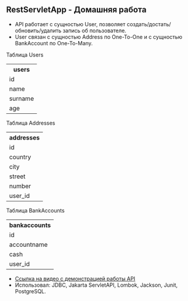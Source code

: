 ## RestServletApp - Домашняя работа

- API работает с сущностью User, позволяет создать/достать/обновить/удалить запись об пользователе.
- User связан с сущностью Address по One-To-One и с сущностью BankAccount по One-To-Many.

Таблица Users
<table>
<tr>
<th>users</th>
</tr>
<tr>
<td>id</td>
</tr>
<tr>
<td>name</td>
</tr>
<tr>
<td>surname</td>
</tr>
<tr>
<td>age</td>
</tr>
</table>

Таблица Addresses
<table>
<tr>
<th>addresses</th>
</tr>
<tr>
<td>id</td>
</tr>
<tr>
<td>country</td>
</tr>
<tr>
<td>city</td>
</tr>
<tr>
<td>street</td>
</tr>
<tr>
<td>number</td>
</tr>
<tr>
<td>user_id</td>
</tr>
</table>

Таблица BankAccounts
<table>
<tr>
<th>bankaccounts</th>
</tr>
<tr>
<td>id</td>
</tr>
<tr>
<td>accountname</td>
</tr>
<tr>
<td>cash</td>
</tr>
<tr>
<td>user_id</td>
</tr>
</table>

- [Ссылка на видео с демонстрацией работы API](https://disk.yandex.ru/i/QsavAGnQLqEAaQ)
- Использовал: JDBC, Jakarta ServletAPI, Lombok, Jackson, Junit, PostgreSQL. 